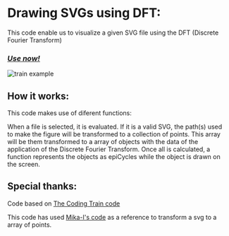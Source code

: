 # Drawing SVGs using DFT:

This code enable us to visualize a given SVG file using the DFT (Discrete Fourier Transform)

### *[Use now!](https://jkutkut.github.io/JS-Drawing-SVGs-using-DFT/)*

![train example](https://cdn.jsdelivr.net/gh/Jkutkut/JS-Drawing-SVGs-using-DFT@master/resources/train.png)


## How it works:

This code makes use of diferent functions:

When a file is selected, it is evaluated. If it is a valid SVG, the path(s) used to make the figure will be transformed to a collection of points. This array will be them transformed to a array of objects with the data of the application of the Discrete Fourier Transform.
Once all is calculated, a function represents the objects as epiCycles while the object is drawn on the screen.


## Special thanks:

Code based on [The Coding Train code](https://thecodingtrain.com/CodingChallenges/130-fourier-transform-drawing.html)

This code has used [Mika-I's code](https://jsfiddle.net/mikatalk/o3yrwqpg/) as a reference to transform a svg to a array of points.
